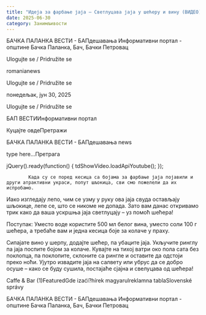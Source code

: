 ```yaml
---
title: "Идеја за фарбање јаја – Светлуцава јаја у шећеру и вину (ВИДЕО)"
date: 2025-06-30
category: Занимљивости
---
```


БАЧКА ПАЛАНКА ВЕСТИ - БАПдешавања Информативни портал - општине Бачка Паланка, Бач, Бачки Петровац

Ulogujte se / Pridružite se

romanianews

Ulogujte se / Pridružite se

понедељак, јун 30, 2025

Ulogujte se / Pridružite se

БАП ВЕСТИИнформативни портал

Куцајте овдеПретражи

БАЧКА ПАЛАНКА ВЕСТИ - БАПдешавања news

type here...Претрага

jQuery().ready(function() {
                            tdShowVideo.loadApiYoutube(); 
                        });
                        
                    
            Када су се поред кесица са бојама за фарбање јаја појавили и други атрактивни украси, попут шљокица, сви смо пожелели да их испробамо.

Иако изгледају лепо, чим се узму у руку ова јаја свуда остављају шљокице, лепе се, што се никоме не допада.
Зато вам данас откривамо трик како да ваша ускршња јаја светлуцају – уз помоћ шећера!


Поступак: Уместо воде користите 500 мл белог вина, уместо соли 100 г шећера, а требаће вам и једна кесица боје за колаче у праху.


Сипајате вино у шерпу, додајте шећер, па убаците јаја. Укључите ринглу па јаја поспите бојом за колаче. Кувајте на тихој ватри око пола сата без поклопца, па поклопите, склоните са рингле и оставите да одстоји преко ноћи.
Ујутро извадите јаја на салвету или убрус да се добро осуше – како се буду сушила, постајаће сјајна и свелуцава од шећера!

Caffe & Bar (1)FeaturedGde izaći?hírek magyarulreklamna tablaSlovenské správy

БАЧКА ПАЛАНКА ВЕСТИ - БАПдешавања Информативни портал - општине Бачка Паланка, Бач, Бачки Петровац
